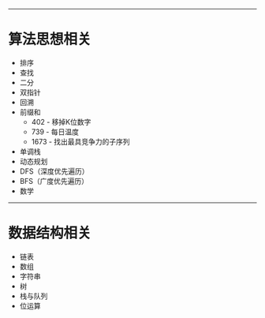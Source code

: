

---

# 算法思想相关

- 排序
- 查找
- 二分
- 双指针
- 回溯
- 前缀和
  - 402 - 移掉K位数字
  - 739 - 每日温度
  - 1673 - 找出最具竞争力的子序列
- 单调栈
- 动态规划
- DFS（深度优先遍历）
- BFS（广度优先遍历）
- 数学



----

# 数据结构相关

- 链表
- 数组
- 字符串
- 树
- 栈与队列
- 位运算